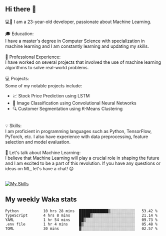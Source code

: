 ## Hi there 👋

💻🤖 I am a 23-year-old developer, passionate about Machine Learning.</br>

🎓 Education:</br>
I have a master's degree in Computer Science with specialization in machine learning and I am constantly learning and updating my skills.
</br></br>
💼 Professional Experience:</br>
I have worked on several projects that involved the use of machine learning algorithms to solve real-world problems.
</br></br>
💻 Projects:</br>
Some of my notable projects include:
</br>
- 📈 Stock Price Prediction using LSTM</br>
- 🤖 Image Classification using Convolutional Neural Networks</br>
- 🔍 Customer Segmentation using K-Means Clustering</br>
</br>
💡 Skills:</br>
I am proficient in programming languages such as Python, TensorFlow, PyTorch, etc. I also have experience with data preprocessing, feature selection and model evaluation.
</br></br>
💬 Let's talk about Machine Learning:</br>
I believe that Machine Learning will play a crucial role in shaping the future and I am excited to be a part of this revolution. If you have any questions or ideas on ML, let's have a chat! 😊
</br></br>

[![My Skills](https://skillicons.dev/icons?i=html,css,docker,express,figma,firebase,graphql,nodejs,react,ts,vue,py,pytorch)](https://skillicons.dev)

## My weekly Waka stats

<!--START_SECTION:waka-->

```text
Python           10 hrs 28 mins  █████████████▒░░░░░░░░░░░   53.42 %
TypeScript       4 hrs 8 mins    █████▒░░░░░░░░░░░░░░░░░░░   21.14 %
YAML             1 hr 54 mins    ██▒░░░░░░░░░░░░░░░░░░░░░░   09.73 %
.env file        1 hr 4 mins     █▒░░░░░░░░░░░░░░░░░░░░░░░   05.48 %
TOML             30 mins         ▓░░░░░░░░░░░░░░░░░░░░░░░░   02.57 %
```

<!--END_SECTION:waka-->
